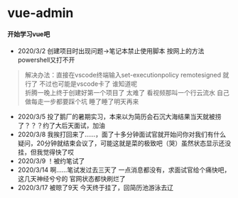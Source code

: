 # vue-admin
#### 开始学习vue吧
* 2020/3/2 创建项目时出现问题->笔记本禁止使用脚本 按网上的方法powershell又打不开  
>解决办法：直接在vscode终端输入set-executionpolicy remotesigned 就行了 不过也可能是vscode卡了 谁知道呢  
折腾一晚上终于创建好第一个项目了 太难了 看视频那叫一个行云流水 自己做每走一步都要踩个坑 睡了睡了明天再来  
* 2020/3/5 投了鹅厂的暑期实习，本来以为简历会石沉大海结果当天就被捞了？？？约了大后天面试，加油 
* 2020/3/8 我挨打回来了……，面了十多分钟面试官就开始问你对我们有什么疑问，20分钟就结束会议了，可能这就是菜的极致吧（哭）虽然状态显示还没挂，但我觉得快了哎 
* 2020/3/9 ！被约笔试了 
* 2020/3/14 啊……笔试发过去三天了 一点消息都没有，求面试官给个痛快吧，这几天神经兮兮的 官网状态都快刷烂了 
* 2020/3/17 被晾了9天 今天终于挂了，回简历池游泳去辽 
